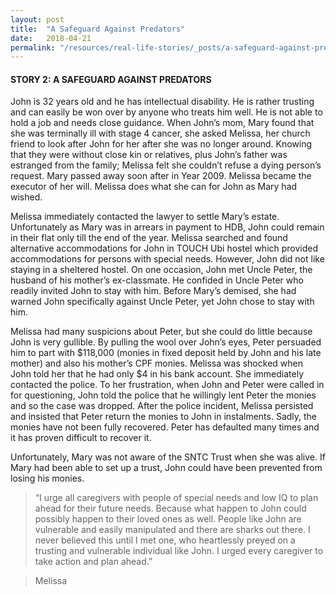 ```yaml
---
layout: post
title:  "A Safeguard Against Predators"
date:   2018-04-21
permalink: "/resources/real-life-stories/_posts/a-safeguard-against-predators.md"
---
```


#### STORY 2: A SAFEGUARD AGAINST PREDATORS

John is 32 years old and he has intellectual disability. He is rather trusting and can easily be won over by anyone who treats him well. He is not able to hold a job and needs close guidance. When John’s mom, Mary found that she was terminally ill with stage 4 cancer, she asked Melissa, her church friend to look after John for her after she was no longer around. Knowing that they were without close kin or relatives, plus John’s father was estranged from the family; Melissa felt she couldn’t refuse a dying person’s request. Mary passed away soon after in Year 2009. Melissa became the executor of her will. Melissa does what she can for John as Mary had wished.  
  
Melissa immediately contacted the lawyer to settle Mary’s estate. Unfortunately as Mary was in arrears in payment to HDB, John could remain in their flat only till the end of the year. Melissa searched and found alternative accommodations for John in TOUCH Ubi hostel which provided accommodations for persons with special needs. However, John did not like staying in a sheltered hostel. On one occasion, John met Uncle Peter, the husband of his mother’s ex-classmate. He confided in Uncle Peter who readily invited John to stay with him. Before Mary’s demised, she had warned John specifically against Uncle Peter, yet John chose to stay with him.  
  
Melissa had many suspicions about Peter, but she could do little because John is very gullible. By pulling the wool over John’s eyes, Peter persuaded him to part with $118,000 (monies in fixed deposit held by John and his late mother) and also his mother’s CPF monies. Melissa was shocked when John told her that he had only $4 in his bank account. She immediately contacted the police. To her frustration, when John and Peter were called in for questioning, John told the police that he willingly lent Peter the monies and so the case was dropped. After the police incident, Melissa persisted and insisted that Peter return the monies to John in instalments. Sadly, the monies have not been fully recovered. Peter has defaulted many times and it has proven difficult to recover it.  
  
Unfortunately, Mary was not aware of the SNTC Trust when she was alive. If Mary had been able to set up a trust, John could have been prevented from losing his monies.

> “I urge all caregivers with people of special needs and low IQ to plan ahead for their future needs. Because what happen to John could possibly happen to their loved ones as well. People like John are vulnerable and easily manipulated and there are sharks out there. I never believed this until I met one, who heartlessly preyed on a trusting and vulnerable individual like John. I urged every caregiver to take action and plan ahead.”

> Melissa
